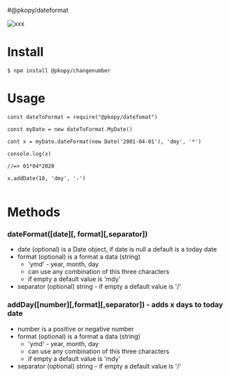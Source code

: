 #@pkopy/dateformat

![xxx](https://img.shields.io/badge/npm-1.0.0.-blue.svg)

# Install
```
$ npm install @pkopy/changenumber
```

# Usage

```
const dateToFormat = require("@pkopy/datefomat")

const myDate = new dateToFormat.MyDate()

cont x = myDate.dateFormat(new Date('2001-04-01'), 'dmy', '*')

console.log(x)

//=> 01*04*2020

x.addDate(10, 'dmy', '-')


```

# Methods
### dateFormat([date][, format][,separator])
* date (optional) is a Date object, if date is null a default is a today date
* format (optional) is a format a data (string)
    * 'ymd' - year, month, day
    * can use any combination of this three characters
    * if empty a default value is 'mdy'
* separator (optional) string - if empty a default value is '/'

### addDay([number][,format][,separator]) - adds x days to today date
* number is a positive or negative number
* format (optional) is a format a data (string)
    * 'ymd' - year, month, day
    * can use any combination of this three characters
    * if empty a default value is 'mdy'
* separator (optional) string - if empty a default value is '/'
    
